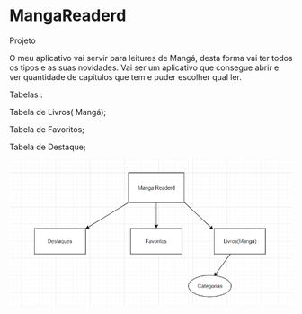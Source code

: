 # MangaReaderd
Projeto

O meu aplicativo vai servir para leitures de Mangá, desta forma vai ter todos os tipos 
e as suas novidades. Vai ser um aplicativo que consegue abrir e ver quantidade de capitulos
que tem e puder escolher qual ler.

Tabelas :

Tabela de Livros( Mangá);

Tabela de Favoritos;

Tabela de Destaque;

![](ProgamçaãoA.trabalho.png)


